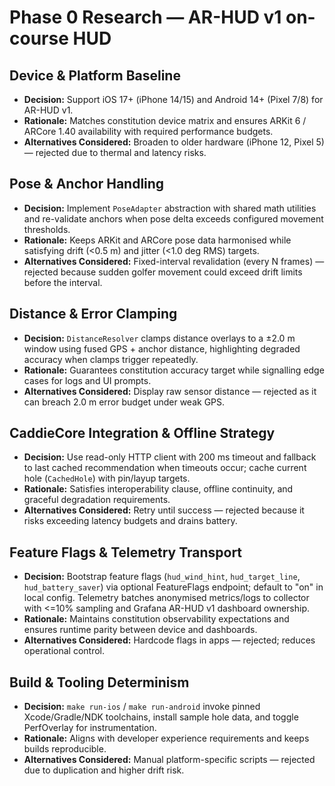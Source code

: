 # Phase 0 Research — AR-HUD v1 on-course HUD

## Device & Platform Baseline
- **Decision:** Support iOS 17+ (iPhone 14/15) and Android 14+ (Pixel 7/8) for AR-HUD v1.
- **Rationale:** Matches constitution device matrix and ensures ARKit 6 / ARCore 1.40 availability with required performance budgets.
- **Alternatives Considered:** Broaden to older hardware (iPhone 12, Pixel 5) — rejected due to thermal and latency risks.

## Pose & Anchor Handling
- **Decision:** Implement `PoseAdapter` abstraction with shared math utilities and re-validate anchors when pose delta exceeds configured movement thresholds.
- **Rationale:** Keeps ARKit and ARCore pose data harmonised while satisfying drift (<0.5 m) and jitter (<1.0 deg RMS) targets.
- **Alternatives Considered:** Fixed-interval revalidation (every N frames) — rejected because sudden golfer movement could exceed drift limits before the interval.

## Distance & Error Clamping
- **Decision:** `DistanceResolver` clamps distance overlays to a ±2.0 m window using fused GPS + anchor distance, highlighting degraded accuracy when clamps trigger repeatedly.
- **Rationale:** Guarantees constitution accuracy target while signalling edge cases for logs and UI prompts.
- **Alternatives Considered:** Display raw sensor distance — rejected as it can breach 2.0 m error budget under weak GPS.

## CaddieCore Integration & Offline Strategy
- **Decision:** Use read-only HTTP client with 200 ms timeout and fallback to last cached recommendation when timeouts occur; cache current hole (`CachedHole`) with pin/layup targets.
- **Rationale:** Satisfies interoperability clause, offline continuity, and graceful degradation requirements.
- **Alternatives Considered:** Retry until success — rejected because it risks exceeding latency budgets and drains battery.

## Feature Flags & Telemetry Transport
- **Decision:** Bootstrap feature flags (`hud_wind_hint`, `hud_target_line`, `hud_battery_saver`) via optional FeatureFlags endpoint; default to "on" in local config. Telemetry batches anonymised metrics/logs to collector with <=10% sampling and Grafana AR-HUD v1 dashboard ownership.
- **Rationale:** Maintains constitution observability expectations and ensures runtime parity between device and dashboards.
- **Alternatives Considered:** Hardcode flags in apps — rejected; reduces operational control.

## Build & Tooling Determinism
- **Decision:** `make run-ios` / `make run-android` invoke pinned Xcode/Gradle/NDK toolchains, install sample hole data, and toggle PerfOverlay for instrumentation.
- **Rationale:** Aligns with developer experience requirements and keeps builds reproducible.
- **Alternatives Considered:** Manual platform-specific scripts — rejected due to duplication and higher drift risk.
